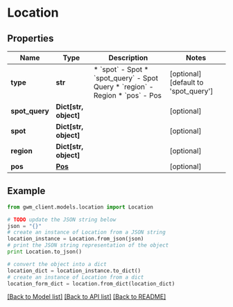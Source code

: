 # Location


## Properties
Name | Type | Description | Notes
------------ | ------------- | ------------- | -------------
**type** | **str** | * &#x60;spot&#x60; - Spot * &#x60;spot_query&#x60; - Spot Query * &#x60;region&#x60; - Region * &#x60;pos&#x60; - Pos | [optional] [default to 'spot_query']
**spot_query** | **Dict[str, object]** |  | [optional] 
**spot** | **Dict[str, object]** |  | [optional] 
**region** | **Dict[str, object]** |  | [optional] 
**pos** | [**Pos**](Pos.md) |  | [optional] 

## Example

```python
from gwm_client.models.location import Location

# TODO update the JSON string below
json = "{}"
# create an instance of Location from a JSON string
location_instance = Location.from_json(json)
# print the JSON string representation of the object
print Location.to_json()

# convert the object into a dict
location_dict = location_instance.to_dict()
# create an instance of Location from a dict
location_form_dict = location.from_dict(location_dict)
```
[[Back to Model list]](../README.md#documentation-for-models) [[Back to API list]](../README.md#documentation-for-api-endpoints) [[Back to README]](../README.md)


